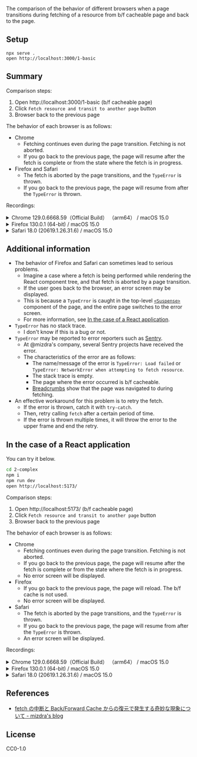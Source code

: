 The comparison of the behavior of different browsers when a page transitions during fetching of a resource from b/f cacheable page and back to the page.

## Setup

```
npx serve .
open http://localhost:3000/1-basic
```

## Summary

Comparison steps:

1. Open http://localhost:3000/1-basic (b/f cacheable page)
2. Click `Fetch resource and transit to another page` button
3. Browser back to the previous page

The behavior of each browser is as follows:

- Chrome
  - Fetching continues even during the page transition. Fetching is not aborted.
  - If you go back to the previous page, the page will resume after the fetch is complete or from the state where the fetch is in progress.
- Firefox and Safari
  - The fetch is aborted by the page transitions, and the `TypeError` is thrown.
  - If you go back to the previous page, the page will resume from after the `TypeError` is thrown.

Recordings:

<details>
  <summary>Chrome 129.0.6668.59（Official Build） （arm64） / macOS 15.0</summary>

  https://github.com/user-attachments/assets/638a2d28-5b2e-4c1c-a79c-4317b7438d6a

</details>
<details>
  <summary>Firefox 130.0.1 (64-bit) / macOS 15.0</summary>

  https://github.com/user-attachments/assets/bd7ffa39-2f5f-46a9-b33c-a0d48b9b0797
  
</details>
<details>
  <summary>Safari 18.0 (20619.1.26.31.6) / macOS 15.0</summary>

  https://github.com/user-attachments/assets/3f560784-3407-4a45-b7a5-822acb20f237
  
</details>

## Additional information

- The behavior of Firefox and Safari can sometimes lead to serious problems.
  - Imagine a case where a fetch is being performed while rendering the React component tree, and that fetch is aborted by a page transition.
  - If the user goes back to the browser, an error screen may be displayed.
  - This is because a `TypeError` is caught in the top-level [`<Suspense>`](https://ja.react.dev/reference/react/Suspense) component of the page, and the entire page switches to the error screen.
  - For more information, see [In the case of a React application](#in-the-case-of-a-react-application).
- `TypeError` has no stack trace.
  - I don't know if this is a bug or not.
- `TypeError` may be reported to error reporters such as [Sentry](https://sentry.io/welcome/).
  - At @mizdra's company, several Sentry projects have received the error.
  - The characteristics of the error are as follows:
    - The name/message of the error is `TypeError: Load failed` or `TypeError: NetworkError when attempting to fetch resource`. 
    - The stack trace is empty.
    - The page where the error occurred is b/f cacheable.
    - [Breadcrumbs](https://docs.sentry.io/product/issues/issue-details/breadcrumbs/) show that the page was navigated to during fetching.
- An effective workaround for this problem is to retry the fetch.
  - If the error is thrown, catch it with `try-catch`.
  - Then, retry calling `fetch` after a certain period of time.
  - If the error is thrown multiple times, it will throw the error to the upper frame and end the retry.

## In the case of a React application

You can try it below.

```bash
cd 2-complex
npm i
npm run dev
open http://localhost:5173/
```

Comparison steps:

1. Open http://localhost:5173/ (b/f cacheable page)
2. Click `Fetch resource and transit to another page` button
3. Browser back to the previous page

The behavior of each browser is as follows:

- Chrome
  - Fetching continues even during the page transition. Fetching is not aborted.
  - If you go back to the previous page, the page will resume after the fetch is complete or from the state where the fetch is in progress.
  - No error screen will be displayed.
- Firefox
  - If you go back to the previous page, the page will reload. The b/f cache is not used.
  - No error screen will be displayed.
- Safari
  - The fetch is aborted by the page transitions, and the `TypeError` is thrown.
  - If you go back to the previous page, the page will resume from after the `TypeError` is thrown.
  - An error screen will be displayed.

Recordings:

<details>
  <summary>Chrome 129.0.6668.59（Official Build） （arm64） / macOS 15.0</summary>

  https://github.com/user-attachments/assets/061723fb-51b6-43e9-8c87-d9ada29c0abe

</details>
<details>
  <summary>Firefox 130.0.1 (64-bit) / macOS 15.0</summary>

  https://github.com/user-attachments/assets/383d2580-e413-4c6e-8fae-f1692892ecd1
  
</details>
<details>
  <summary>Safari 18.0 (20619.1.26.31.6) / macOS 15.0</summary>

  https://github.com/user-attachments/assets/34db8c67-24e2-4edf-9176-1dfddfb0344a
  
</details>

## References

- [fetch の中断と Back/Forward Cache からの復元で発生する奇妙な現象について - mizdra's blog](https://www.mizdra.net/entry/2023/12/15/012937)

## License

CC0-1.0

